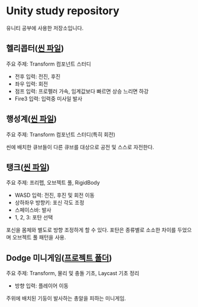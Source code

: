 # Unity study repository

유니티 공부에 사용한 저장소입니다.

## 헬리콥터([씬 파일](./Unity-study/Assets/Helicopter/Helicopter.unity))

주요 주제: Transform 컴포넌트 스터디

* 전후 입력: 전진, 후진
* 좌우 입력: 회전
* 점프 입력: 프로펠러 가속, 임계값보다 빠르면 상승 느리면 하강
* Fire3 입력: 입력중 미사일 발사

## 행성계([씬 파일](./Unity-study/Assets/Satellite/Satellite.unity))

주요 주제: Transform 컴포넌트 스터디(특히 회전)

씬에 배치한 큐브들이 다른 큐브를 대상으로 공전 및 스스로 자전한다.

## 탱크([씬 파일](./Unity-study/Assets/Tank/Tank.unity))

주요 주제: 프리펩, 오브젝트 풀, RigidBody

* WASD 입력: 전진, 후진 및 회전 이동
* 상하좌우 방향키: 포신 각도 조정
* 스페이스바: 발사
* 1, 2, 3: 포탄 선택

포신을 몸체와 별도로 방향 조정하게 할 수 있다. 포탄은 종류별로 소소한 차이를 두었으며 오브젝트 풀 패턴을 사용.

## Dodge 미니게임([프로젝트 폴더](./Dodge/))

주요 주제: Transform, 물리 및 충돌 기초, Laycast 기초 정리

* 방향 입력: 플레이어 이동

주위에 배치된 기둥이 발사하는 총알을 피하는 미니게임.

